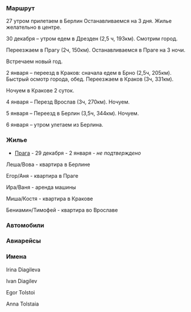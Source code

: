 ### Маршрут

27 утром прилетаем в Берлин
Останавливаемся на 3 дня. Жилье желательно в центре.

30 декабря – утром едем в Дрезден (2,5 ч, 193км).
Смотрим город.

Переезжаем в Прагу (2ч, 150км).
Останавливаемся в Праге на 3 ночи.

Встречаем новый год.

2 января – переезд в Краков:
сначала едем в Брно (2,5ч, 205км).
Быстрый осмотр города, обед.
Переезжаем в Краков (3ч, 331км).

Ночуем в Кракове 2 суток.

4 января – Перезд Врослав (3ч, 270км). Ночуем. 

5 января – Переезд в Берлин (3,5ч, 344км). Ночуем.

6 января – утром улетаем из Берлина.

### Жилье
- [Прага](https://www.airbnb.com/rooms/979581) - 29 декабря - 2 января - *не подтверждено*

Леша/Вова - квартира в Берлине

Егор/Аня - квартира в Праге

Ира/Ваня - аренда машины

Миша/Костя - квартира в Кракове

Бениамин/Тимофей - квартира во Врославе

### Автомобили

### Авиарейсы

### Имена

Irina Diagileva

Ivan Diagilev

Egor Tolstoi

Anna Tolstaia
